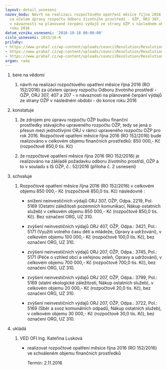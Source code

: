 ```yaml
---
layout: detail_usneseni
nazev_bodu: Návrh na realizaci rozpočtového opatření měsíce října 2016 (RO 152/2016)
  za účelem úpravy rozpočtu Odboru životního prostředí - OŽP, ORJ 307, 407 a 207 -
  v návaznosti na plánované čerpání výdajů ze strany OŽP v následném období - do konce
  roku 2016
datum_vzniku_usneseni: '2016-10-18 00:00:00'
cislo_usneseni: 1033/16-R
prilohy:
- https://www.praha7.cz/wp-content/uploads/councilResolution/Resolutions/28265/export/Duvodovazprava~120237.docx
- https://www.praha7.cz/wp-content/uploads/councilResolution/Resolutions/28265/export/Internisdeleni_OZP_Pozadaveknarozpoctoveopatreni~120236.doc
- https://www.praha7.cz/wp-content/uploads/councilResolution/Resolutions/28265/export/export~297589.pdf
organ: rada
---
```

<ol class="urzList_view" id="urzList">
<li class="urzClass1" id=""><span name="1">bere na vědomí</span> 
<ol class="urzOlClass">
<li class="urzClass2" style="TEXT-ALIGN: left" id=""><span><p>návrh na realizaci rozpočtového opatření měsíce října 2016 (RO 152/2016) za účelem úpravy rozpočtu Odboru životního prostředí - OŽP, ORJ 307, 407 a 207 - v návaznosti na plánované čerpání výdajů ze strany OŽP v následném období - do konce roku 2016</p></span></li></ol></li>
<li class="urzClass1" id=""><span name="6">konstatuje</span> 
<ol class="urzOlClass">
<li class="urzClass2" style="TEXT-ALIGN: left" id=""><span><p>že zdrojem pro&nbsp;úpravu rozpočtu&nbsp;OŽP budou finanční prostředky&nbsp;stávajícího upraveného&nbsp;rozpočtu OŽP, tedy se jená o přesun mezi jednotlivými ORJ&nbsp;v rámci upraveného rozpočtu OŽP pro rok 2016. Rozpočtové opatření měsíce října 2016 (RO 152/2016) bude realizováno v celkovém objemu finančních prostředků: 850 000,- Kč (rozpočtově 850,0 tis. Kč)</p></span></li>
<li class="urzClass2" style="TEXT-ALIGN: left" id=""><span><p>že rozpočtové opatření měsíce&nbsp;října 2016 (RO 152/2016)&nbsp;je realizováno na základě požadavku odboru životního prostřdí,&nbsp;OŽP a to v souladu s IS&nbsp;OŽP,&nbsp;č.: 52/2016 (příloha č. 2 usnesení)</p></span></li></ol></li>
<li class="urzClass1" id=""><span name="24">schvaluje</span> 
<ol class="urzOlClass">
<li class="urzClass2" style="TEXT-ALIGN: left" id=""><span><p>Rozpočtové opatření měsíce&nbsp;října 2016 (RO 152/2016) v celkovém objemu&nbsp;850 000,- Kč (rozpočtově&nbsp;850,0 tis. Kč) následovně :</p></span>
<ul class="urzUlClass">
<li class="urzClass3" style="TEXT-ALIGN: left" id=""><span><p>snížení neinvestičních výdajů ORJ 307, OŽP, Odpa. 2219, Pol. 5169&nbsp;(Ostatní záležitosti pozemních komunikací, Nákup ostatních služeb) v celkovém objemu 850 000,- Kč (rozpočtově 850,0 tis. Kč). Bez označení ORG, UZ 310.</p></span></li>
<li class="urzClass3" style="TEXT-ALIGN: left" id=""><span><p>zvýšení neinvestičních výdajů ORJ 407, OŽP, Odpa.: 3421, Pol.: 5171 (Využití volného času dětí a mládeže, Opravy a udržování), v celkovém objemu&nbsp;100 000,- Kč (rozpočtově 100,0 tis. Kč), bez označení&nbsp;ORG,&nbsp;UZ 310.</p></span></li>
<li class="urzClass3" style="TEXT-ALIGN: left" id=""><span><p>zvýšení neinvestičních výdajů ORJ 207, OŽP, Odpa.: 3745, Pol.: 5171 (Péče o vzhled obcí a veřejnou zeleň, Opravy a udržování), v celkovém objemu 700 000,- Kč (rozpočtově 700,0 tis. Kč), bez označení ORG, UZ 310.</p></span></li>
<li class="urzClass3" style="TEXT-ALIGN: left" id=""><span><p>zvýšení neinvestičních výdajů ORJ 207, OŽP, Odpa.: 3799, Pol.: 5169 (statní ekologické záležitosti,&nbsp;Nákup ostatních služeb), v celkovém objemu&nbsp;20 000,- Kč (rozpočtově 20,0 tis. Kč), bez označení ORG, UZ 310.</p></span></li>
<li class="urzClass3" style="TEXT-ALIGN: left" id=""><span><p>zvýšení neinvestičních výdajů ORJ 207, OŽP, Odpa.: 3722, Pol.: 5169 (Sběr a svoz komunálních odpadů, Nákup ostatních služeb), v celkovém objemu 30 000,- Kč (rozpočtově 30,0 tis. Kč), bez označení ORG, UZ 310.</p></span></li></ul></li></ol></li><li class="urzClass1" id="urzUkoly"><span name="1">ukládá</span><ol class="urzOlClass"><li class="urzClass2"><span><p>VED OFI Ing. Kateřina Lusková</p></span><ul class="urzUlClass"><li class="urzClass3"><span><p>realizovat rozpočtové opatření měsíce října 2016 (RO 152/2016) ve schváleném objemu finančních prostředků</p></span><span class="urzUkolTermin">  Termín:&nbsp;2.11.2016</span></li></ul></li></ol></li>
</ol>